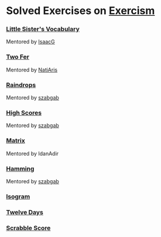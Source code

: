 # Solved Exercises on [Exercism](https://exercism.org/dashboard)

### [Little Sister's Vocabulary](https://exercism.org/tracks/python/exercises/little-sisters-vocab/iterations)
Mentored by [IsaacG](https://exercism.org/profiles/IsaacG)

### [Two Fer](https://exercism.org/tracks/python/exercises/two-fer/iterations)
Mentored by [NatiAris](https://exercism.org/profiles/NatiAris)

### [Raindrops](https://exercism.org/tracks/python/exercises/raindrops/iterations?idx=2)
Mentored by [szabgab](https://exercism.org/profiles/szabgab)

### [High Scores](https://exercism.org/tracks/python/exercises/high-scores/iterations)
Mentored by [szabgab](https://exercism.org/profiles/szabgab)

### [Matrix](https://exercism.org/tracks/python/exercises/matrix/iterations)
Mentored by IdanAdir

### [Hamming](https://exercism.org/tracks/python/exercises/hamming/iterations)
Mentored by [szabgab](https://exercism.org/profiles/szabgab)

### [Isogram](https://exercism.org/tracks/python/exercises/isogram/iterations)

### [Twelve Days](https://exercism.org/tracks/python/exercises/twelve-days/iterations)

### [Scrabble Score](https://exercism.org/tracks/python/exercises/scrabble-score/iterations)

